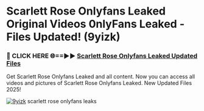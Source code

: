 # Scarlett Rose Onlyfans Leaked Original Videos 0nlyFans Leaked - Files Updated! (9yizk)

<h3>🔴 CLICK HERE 🌐==►► <a href="https://tinyurl.com/2jnfzry5" rel="nofollow">Scarlett Rose Onlyfans Leaked Updated Files</a></h3>

Get Scarlett Rose Onlyfans Leaked and all content. Now you can access all videos and pictures of Scarlett Rose Onlyfans Leaked. New Updated Files 2025!

[![9yizk](https://i.imgur.com/GyGTBgg.gif)](https://tinyurl.com/2jnfzry5)
scarlett rose onlyfans leaks